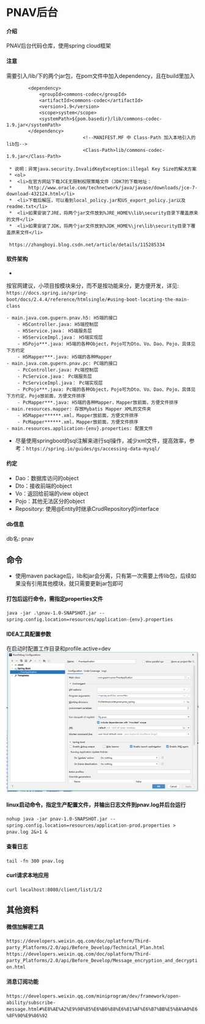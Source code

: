 # PNAV后台

#### 介绍

PNAV后台代码仓库，使用spring cloud框架

#### 注意

需要引入/lib/下的两个jar包，在pom文件中加入dependency，且在build里加入

```
		<dependency>
			<groupId>commons-codec</groupId>
			<artifactId>commons-codec</artifactId>
			<version>1.9</version>
			<scope>system</scope>
			<systemPath>${pom.basedir}/lib/commons-codec-1.9.jar</systemPath>
		</dependency>
							<!--MANIFEST.MF 中 Class-Path 加入本地引入的lib包-->
							<Class-Path>lib/commons-codec-1.9.jar</Class-Path>

 * 说明：异常java.security.InvalidKeyException:illegal Key Size的解决方案
 * <ol>
 * 	<li>在官方网站下载JCE无限制权限策略文件（JDK7的下载地址：
 *      http://www.oracle.com/technetwork/java/javase/downloads/jce-7-download-432124.html</li>
 * 	<li>下载后解压，可以看到local_policy.jar和US_export_policy.jar以及readme.txt</li>
 * 	<li>如果安装了JRE，将两个jar文件放到%JRE_HOME%\lib\security目录下覆盖原来的文件</li>
 * 	<li>如果安装了JDK，将两个jar文件放到%JDK_HOME%\jre\lib\security目录下覆盖原来文件</li>
 
 https://zhangboyi.blog.csdn.net/article/details/115285334
```

#### 软件架构

-
按官网建议，小项目按模块来分，而不是按功能来分，更方便开发，详见: `https://docs.spring.io/spring-boot/docs/2.4.4/reference/htmlsingle/#using-boot-locating-the-main-class`

```
- main.java.com.gupern.pnav.h5: H5端的接口
    - H5Controller.java: H5端控制层
    - H5Service.java： H5端服务层
    - H5ServiceImpl.java： H5端实现层
    - H5Pojo***.java: H5端的各种Object，Pojo可为Dto、Vo、Dao、Pojo，具体见下方约定
    - H5Mapper***.java: H5端的各种Mapper
- main.java.com.gupern.pnav.pc: PC端的接口
    - PcController.java: Pc端控制层
    - PcService.java： Pc端服务层
    - PcServiceImpl.java： Pc端实现层
    - PcPojo***.java: Pc端的各种Object，Pojo可为Dto、Vo、Dao、Pojo，具体见下方约定，Pojo放前面，方便文件排序
    - PcMapper***.java: H5端的各种Mapper，Mapper放前面，方便文件排序
- main.resources.mapper: 存放Mybatis Mapper XML的文件夹
    - H5Mapper******.xml，Mapper放前面，方便文件排序
    - PcMapper******.xml，Mapper放前面，方便文件排序
- main.resources.application-{env}.properties: 配置文件
```

- 尽量使用springboot的sql注解来进行sql操作，减少xml文件，提高效率，参考：`https://spring.io/guides/gs/accessing-data-mysql/`

#### 约定

- Dao：数据库访问的object
- Dto：接收前端的object
- Vo：返回给前端的view object
- Pojo：其他无法区分的object
- Repository: 使用@Entity时继承CrudRepository的interface

#### db信息

db名: pnav

## 命令

- 使用maven package后，lib和jar会分离，只有第一次需要上传lib包，后续如果没有引用其他模块，就只需要更新jar包即可

#### 打包后运行命令，需指定properties文件

`java -jar .\pnav-1.0-SNAPSHOT.jar --spring.config.location=resources/application-{env}.properties`

#### IDEA工具配置参数

在启动时配置工作目录和profile.active=dev
![idea配置图片](doc/idea-config.png)

#### linux启动命令，指定生产配置文件，并输出日志文件到pnav.log并后台运行

`nohup java -jar pnav-1.0-SNAPSHOT.jar --spring.config.location=resources/application-prod.properties > pnav.log 2&>1 &`

#### 查看日志

`tail -fn 300 pnav.log`

#### curl请求本地应用

`curl localhost:8080/client/list/1/2`

## 其他资料

#### 微信加解密工具

`https://developers.weixin.qq.com/doc/oplatform/Third-party_Platforms/2.0/api/Before_Develop/Technical_Plan.html`
`https://developers.weixin.qq.com/doc/oplatform/Third-party_Platforms/2.0/api/Before_Develop/Message_encryption_and_decryption.html`

#### 消息订阅功能

`https://developers.weixin.qq.com/miniprogram/dev/framework/open-ability/subscribe-message.html#%E8%AE%A2%E9%98%85%E6%B6%88%E6%81%AF%E6%B7%BB%E5%8A%A0%E6%8F%90%E9%86%92`